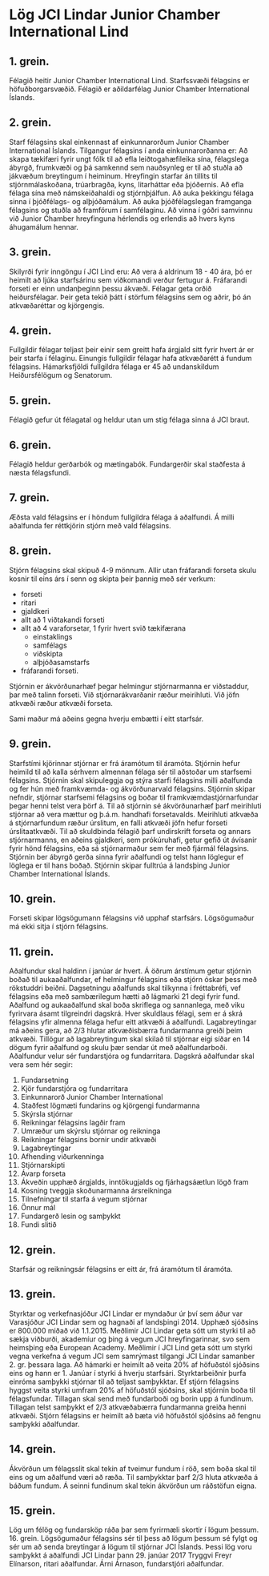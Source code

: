 # Lög JCI Lindar Junior Chamber International Lind

## 1. grein.

Félagið heitir Junior Chamber International Lind. Starfssvæði félagsins er höfuðborgarsvæðið. Félagið er aðildarfélag Junior Chamber International Íslands.
## 2. grein.

Starf félagsins skal einkennast af einkunnarorðum Junior Chamber International Íslands. Tilgangur félagsins í anda einkunnarorðanna er: Að skapa tækifæri fyrir ungt fólk til að efla leiðtogahæfileika sína, félagslega ábyrgð, frumkvæði og þá samkennd sem nauðsynleg er til að stuðla að jákvæðum breytingum í heiminum. Hreyfingin starfar án tillits til stjórnmálaskoðana, trúarbragða, kyns, litarháttar eða þjóðernis. Að efla félaga sína með námskeiðahaldi og stjórnþjálfun. Að auka þekkingu félaga sinna í þjóðfélags- og alþjóðamálum. Að auka þjóðfélagslegan framganga félagsins og stuðla að framförum í samfélaginu. Að vinna í góðri samvinnu við Junior Chamber hreyfinguna hérlendis og erlendis að hvers kyns áhugamálum hennar.

## 3. grein.

Skilyrði fyrir inngöngu í JCI Lind eru: Að vera á aldrinum 18 - 40 ára, þó er heimilt að ljúka starfsárinu sem viðkomandi verður fertugur á. Fráfarandi forseti er einn undanþeginn þessu ákvæði. Félagar geta orðið heiðursfélagar. Þeir geta tekið þátt í störfum félagsins sem og aðrir, þó án atkvæðaréttar og kjörgengis.

## 4. grein.

Fullgildir félagar teljast þeir einir sem greitt hafa árgjald sitt fyrir hvert ár er þeir starfa í félaginu. Einungis fullgildir félagar hafa atkvæðarétt á fundum félagsins. Hámarksfjöldi fullgildra félaga er 45 að undanskildum Heiðursfélögum og Senatorum.

## 5. grein.

Félagið gefur út félagatal og heldur utan um stig félaga sinna á JCI braut.

## 6. grein.

Félagið heldur gerðarbók og mætingabók. Fundargerðir skal staðfesta á næsta félagsfundi.

## 7. grein.

Æðsta vald félagsins er í höndum fullgildra félaga á aðalfundi. Á milli aðalfunda fer réttkjörin stjórn með vald félagsins.

## 8. grein.

Stjórn félagsins skal skipuð 4-9 mönnum.
Allir utan fráfarandi forseta skulu kosnir til eins árs í senn og skipta þeir þannig með sér verkum:

- forseti
- ritari
- gjaldkeri
- allt að 1 viðtakandi forseti
- allt að 4 varaforsetar, 1 fyrir hvert svið tækifærana
  - einstaklings
  - samfélags
  - viðskipta
  - alþjóðasamstarfs
- fráfarandi forseti.

Stjórnin er ákvörðunarhæf þegar helmingur stjórnarmanna er viðstaddur, þar með talinn forseti.
Við stjórnarákvarðanir ræður meirihluti.
Við jöfn atkvæði ræður atkvæði forseta.

Sami maður má aðeins gegna hverju embætti í eitt starfsár.

## 9. grein.

Starfstími kjörinnar stjórnar er frá áramótum til áramóta. Stjórnin hefur heimild til að kalla sérhvern almennan félaga sér til aðstoðar um starfsemi félagsins. Stjórnin skal skipuleggja og stýra starfi félagsins milli aðalfunda og fer hún með framkvæmda- og ákvörðunarvald félagsins. Stjórnin skipar nefndir, stjórnar starfsemi félagsins og boðar til framkvæmdastjórnarfundar þegar henni telst vera þörf á. Til að stjórnin sé ákvörðunarhæf þarf meirihluti stjórnar að vera mættur og þ.á.m. handhafi forsetavalds. Meirihluti atkvæða á stjórnarfundum ræður úrslitum, en falli atkvæði jöfn hefur forseti úrslitaatkvæði. Til að skuldbinda félagið þarf undirskrift forseta og annars stjórnarmanns, en aðeins gjaldkeri, sem prókúruhafi, getur gefið út ávísanir fyrir hönd félagsins, eða sá stjórnarmaður sem fer með fjármál félagsins. Stjórnin ber ábyrgð gerða sinna fyrir aðalfundi og telst hann löglegur ef löglega er til hans boðað. Stjórnin skipar fulltrúa á landsþing Junior Chamber International Íslands.

## 10. grein.

Forseti skipar lögsögumann félagsins við upphaf starfsárs. Lögsögumaður má ekki sitja í stjórn félagsins.

## 11. grein.

Aðalfundur skal haldinn í janúar ár hvert. Á öðrum árstímum getur stjórnin boðað til aukaaðalfundar, ef helmingur félagsins eða stjórn óskar þess með rökstuddri beiðni.
Dagsetningu aðalfunds skal tilkynna í fréttabréfi, vef félagsins eða með sambærilegum hætti að lágmarki 21 degi fyrir fund.
Aðalfund og aukaaðalfund skal boða skriflega og sannanlega, með viku fyrirvara ásamt tilgreindri dagskrá. Hver skuldlaus félagi, sem er á skrá félagsins yfir almenna félaga hefur eitt atkvæði á aðalfundi. Lagabreytingar má aðeins gera, að 2/3 hlutar atkvæðisbærra fundarmanna greiði þeim atkvæði. Tillögur að lagabreytingum skal skilað til stjórnar eigi síðar en 14 dögum fyrir aðalfund og skulu þær sendar út með aðalfundarboði. Aðalfundur velur sér fundarstjóra og fundarritara.
Dagskrá aðalfundar skal vera sem hér segir:

1. Fundarsetning
2. Kjör fundarstjóra og fundarritara
3. Einkunnarorð Junior Chamber International
4. Staðfest lögmæti fundarins og kjörgengi fundarmanna
5. Skýrsla stjórnar
6. Reikningar félagsins lagðir fram
7. Umræður um skýrslu stjórnar og reikninga
8. Reikningar félagsins bornir undir atkvæði
9. Lagabreytingar
10. Afhending viðurkenninga
11. Stjórnarskipti
12. Ávarp forseta
13. Ákveðin upphæð árgjalds, inntökugjalds og fjárhagsáætlun lögð fram
14. Kosning tveggja skoðunarmanna ársreikninga
15. Tilnefningar til starfa á vegum stjórnar
16. Önnur mál
17. Fundargerð lesin og samþykkt
18. Fundi slitið

## 12. grein.

Starfsár og reikningsár félagsins er eitt ár, frá áramótum til áramóta.

## 13. grein.

Styrktar og verkefnasjóður JCI Lindar er myndaður úr því sem áður var Varasjóður JCI Lindar sem og hagnaði af landsþingi 2014. Upphæð sjóðsins er 800.000 miðað við 1.1.2015. Meðlimir JCI Lindar geta sótt um styrki til að sækja viðburði, akademíur og þing á vegum JCI hreyfingarinnar, svo sem heimsþing eða European Academy. Meðlimir í JCI Lind geta sótt um styrki vegna verkefna á vegum JCI sem samrýmast tilgangi JCI Lindar samanber 2. gr. þessara laga. Að hámarki er heimilt að veita 20% af höfuðstól sjóðsins eins og hann er 1. Janúar í styrki á hverju starfsári. Styrktarbeiðnir þurfa einróma samþykki stjórnar til að teljast samþykktar. Ef stjórn félagsins hyggst veita styrki umfram 20% af höfuðstól sjóðsins, skal stjórnin boða til félagsfundar. Tillagan skal send með fundarboði og borin upp á fundinum. Tillagan telst samþykkt ef 2/3 atkvæðabærra fundarmanna greiða henni atkvæði. Stjórn félagsins er heimilt að bæta við höfuðstól sjóðsins að fengnu samþykki aðalfundar.

## 14. grein.

Ákvörðun um félagsslit skal tekin af tveimur fundum í röð, sem boða skal til eins og um aðalfund væri að ræða. Til samþykktar þarf 2/3 hluta atkvæða á báðum fundum. Á seinni fundinum skal tekin ákvörðun um ráðstöfun eigna.

## 15. grein.

Lög um félög og fundarsköp ráða þar sem fyrirmæli skortir í lögum þessum. 16. grein. Lögsögumaður félagsins sér til þess að lögum þessum sé fylgt og sér um að senda breytingar á lögum til stjórnar JCI Íslands.
Þessi lög voru samþykkt á aðalfundi JCI Lindar þann 29. janúar 2017 Tryggvi Freyr Elínarson, ritari aðalfundar. Árni Árnason, fundarstjóri aðalfundar.
